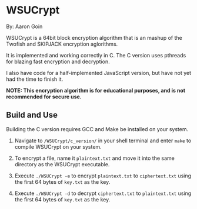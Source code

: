 # WSUCrypt

By: Aaron Goin

WSUCrypt is a 64bit block encryption algorithm that is an mashup of the Twofish and SKIPJACK encryption aglorithms.

It is implemented and working correctly in C. The C version uses pthreads for blazing fast encryption and decryption.

I also have code for a half-implemented JavaScript version, but have not yet had the time to finish it.

**NOTE: This encryption algorithm is for educational purposes, and is not recommended for secure use.**

## Build and Use

Building the C version requires GCC and Make be installed on your system.

1. Navigate to `/WSUCrypt/c_version/` in your shell terminal and enter `make` to compile WSUCrypt on your system.

2. To encrypt a file, name it `plaintext.txt` and move it into the same directory as the WSUCrypt executable.

3. Execute `./WSUCrypt -e` to encrypt `plaintext.txt` to `ciphertext.txt` using the first 64 bytes of `key.txt` as the key.

4. Execute `./WSUCrypt -d` to decrypt `ciphertext.txt` to `plaintext.txt` using the first 64 bytes of `key.txt` as the key.